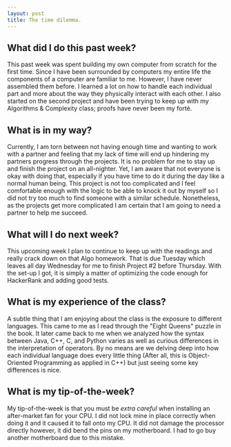 ```yaml
---
layout: post
title: The time dilemma.
---
```

## What did I do this past week? 
This past week was spent building my own computer from scratch for the first time. Since I have been surrounded by computers my entire life the components of a computer are familiar to me. However, I have never assembled them before. I learned a lot on how to handle each individual part and more about the way they physically interact with each other. I also started on the second project and have been trying to keep up with my Algorithms & Complexity class; proofs have never been my forté.

## What is in my way?
Currently, I am torn between not having enough time and wanting to work with a partner and feeling that my lack of time will end up hindering my partners progress through the projects. It is no problem for me to stay up and finish the project on an all-nighter. Yet, I am aware that not everyone is okay with doing that, especially if you have time to do it during the day like a normal human being. This project is not too complicated and I feel comfortable enough with the logic to be able to knock it out by myself so I did not try too much to find someone with a similar schedule. Nonetheless, as the projects get more complicated I am certain that I am going to need a partner to help me succeed. 

## What will I do next week?
This upcoming week I plan to continue to keep up with the readings and really crack down on that Algo homework. That is due Tuesday which leaves all day Wednesday for me to finish Project #2 before Thursday. With the set-up I got, it is simply a matter of optimizing the code enough for HackerRank and adding good tests. 

## What is my experience of the class?
A subtle thing that I am enjoying about the class is the exposure to different languages. This came to me as I read through the "Eight Queens" puzzle in the book. It later came back to me when we analyzed how the syntax between Java, C++, C, and Python varies as well as curious differences in the interpretation of operators. By no means are we delving deep into how each individual language does every little thing (After all, this is Object-Oriented Programming as applied in C++) but just seeing some key differences is nice. 

## What is my tip-of-the-week?
My tip-of-the-week is that you must be *extra careful* when installing an after-market fan for your CPU. I did not lock mine in place correctly when doing it and it caused it to fall onto my CPU. It did not damage the processor directly however, it did bend the pins on my motherboard. I had to go buy another motherboard due to this mistake. 